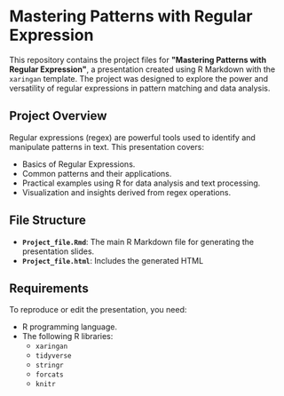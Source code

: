 # Mastering Patterns with Regular Expression

This repository contains the project files for **"Mastering Patterns with Regular Expression"**, a presentation created using R Markdown with the `xaringan` template. The project was designed to explore the power and versatility of regular expressions in pattern matching and data analysis.

## Project Overview

Regular expressions (regex) are powerful tools used to identify and manipulate patterns in text. This presentation covers:
- Basics of Regular Expressions.
- Common patterns and their applications.
- Practical examples using R for data analysis and text processing.
- Visualization and insights derived from regex operations.

## File Structure
- **`Project_file.Rmd`**: The main R Markdown file for generating the presentation slides.
- **`Project_file.html`**: Includes the generated HTML

## Requirements
To reproduce or edit the presentation, you need:
- R programming language.
- The following R libraries:
  - `xaringan`
  - `tidyverse`
  - `stringr`
  - `forcats`
  - `knitr`
